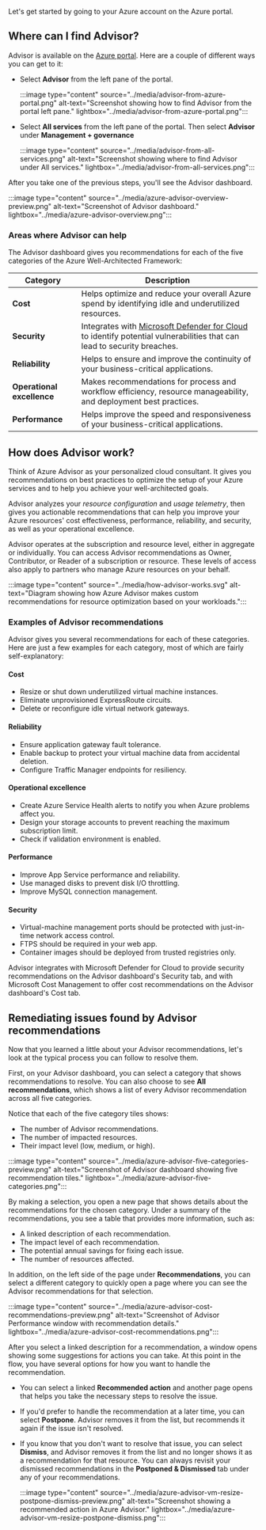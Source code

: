 Let's get started by going to your Azure account on the Azure portal.

## Where can I find Advisor?

Advisor is available on the [Azure portal](https://portal.azure.com/?azure-portal=true). Here are a couple of different ways you can get to it:

- Select **Advisor** from the left pane of the portal.

   :::image type="content" source="../media/advisor-from-azure-portal.png" alt-text="Screenshot showing how to find Advisor from the portal left pane." lightbox="../media/advisor-from-azure-portal.png":::

- Select **All services** from the left pane of the portal. Then select **Advisor** under **Management + governance**

   :::image type="content" source="../media/advisor-from-all-services.png" alt-text="Screenshot showing where to find Advisor under All services." lightbox="../media/advisor-from-all-services.png":::

After you take one of the previous steps, you'll see the Advisor dashboard.

:::image type="content" source="../media/azure-advisor-overview-preview.png" alt-text="Screenshot of Advisor dashboard." lightbox="../media/azure-advisor-overview.png":::

### Areas where Advisor can help

The Advisor dashboard gives you recommendations for each of the five categories of the Azure Well-Architected Framework:

| Category | Description |
|---------|---------|
| **Cost** | Helps optimize and reduce your overall Azure spend by identifying idle and underutilized resources. |
| **Security** | Integrates with [Microsoft Defender for Cloud](/azure/defender-for-cloud/review-security-recommendations) to identify potential vulnerabilities that can lead to security breaches. |
| **Reliability** | Helps to ensure and improve the continuity of your business-critical applications. |
| **Operational excellence** | Makes recommendations for process and workflow efficiency, resource manageability, and deployment best practices.|
| **Performance** | Helps improve the speed and responsiveness of your business-critical applications. |

## How does Advisor work?

Think of Azure Advisor as your personalized cloud consultant. It gives you recommendations on best practices to optimize the setup of your Azure services and to help you achieve your well-architected goals.

Advisor analyzes your *resource configuration* and *usage telemetry*, then gives you actionable recommendations that can help you improve your Azure resources' cost effectiveness, performance, reliability, and security, as well as your operational excellence.

Advisor operates at the subscription and resource level, either in aggregate or individually. You can access Advisor recommendations as Owner, Contributor, or Reader of a subscription or resource. These levels of access also apply to partners who manage Azure resources on your behalf.

:::image type="content" source="../media/how-advisor-works.svg" alt-text="Diagram showing how Azure Advisor makes custom recommendations for resource optimization based on your workloads.":::

### Examples of Advisor recommendations

Advisor gives you several recommendations for each of these categories. Here are just a few examples for each category, most of which are fairly self-explanatory:

#### Cost

- Resize or shut down underutilized virtual machine instances.
- Eliminate unprovisioned ExpressRoute circuits.
- Delete or reconfigure idle virtual network gateways.

#### Reliability

- Ensure application gateway fault tolerance.
- Enable backup to protect your virtual machine data from accidental deletion.
- Configure Traffic Manager endpoints for resiliency.

#### Operational excellence

- Create Azure Service Health alerts to notify you when Azure problems affect you.
- Design your storage accounts to prevent reaching the maximum subscription limit.
- Check if validation environment is enabled.

#### Performance

- Improve App Service performance and reliability.
- Use managed disks to prevent disk I/O throttling.
- Improve MySQL connection management.

#### Security

- Virtual-machine management ports should be protected with just-in-time network access control.
- FTPS should be required in your web app.
- Container images should be deployed from trusted registries only.

Advisor integrates with Microsoft Defender for Cloud to provide security recommendations on the Advisor dashboard's Security tab, and with Microsoft Cost Management to offer cost recommendations on the Advisor dashboard's Cost tab.

## Remediating issues found by Advisor recommendations

Now that you learned a little about your Advisor recommendations, let's look at the typical process you can follow to resolve them.

First, on your Advisor dashboard, you can select a category that shows recommendations to resolve. You can also choose to see **All recommendations**, which shows a list of every Advisor recommendation across all five categories.

Notice that each of the five category tiles shows:

- The number of Advisor recommendations.
- The number of impacted resources.
- Their impact level (low, medium, or high).

:::image type="content" source="../media/azure-advisor-five-categories-preview.png" alt-text="Screenshot of Advisor dashboard showing five recommendation tiles." lightbox="../media/azure-advisor-five-categories.png":::

By making a selection, you open a new page that shows details about the recommendations for the chosen category. Under a summary of the recommendations, you see a table that provides more information, such as:

- A linked description of each recommendation.
- The impact level of each recommendation.
- The potential annual savings for fixing each issue.
- The number of resources affected.

In addition, on the left side of the page under **Recommendations**, you can select a different category to quickly open a page where you can see the Advisor recommendations for that selection.

:::image type="content" source="../media/azure-advisor-cost-recommendations-preview.png" alt-text="Screenshot of Advisor Performance window with recommendation details." lightbox="../media/azure-advisor-cost-recommendations.png":::

After you select a linked description for a recommendation, a window opens showing some suggestions for actions you can take. At this point in the flow, you have several options for how you want to handle the recommendation.

- You can select a linked **Recommended action** and another page opens that helps you take the necessary steps to resolve the issue.
- If you'd prefer to handle the recommendation at a later time, you can select **Postpone**. Advisor removes it from the list, but recommends it again if the issue isn't resolved.
- If you know that you don't want to resolve that issue, you can select **Dismiss**, and Advisor removes it from the list and no longer shows it as a recommendation for that resource. You can always revisit your dismissed recommendations in the **Postponed & Dismissed** tab under any of your recommendations.

   :::image type="content" source="../media/azure-advisor-vm-resize-postpone-dismiss-preview.png" alt-text="Screenshot showing a recommended action in Azure Advisor." lightbox="../media/azure-advisor-vm-resize-postpone-dismiss.png":::
